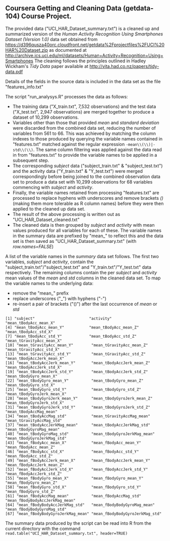 ## Coursera Getting and Cleaning Data (getdata-104) Course Project.

The provided data ("UCI_HAR_Dataset_summary.txt") is a cleaned up and summarized version of the _Human Activity Recognition Using Smartphones Dataset (Version 1.0)_ data set obtained from https://d396qusza40orc.cloudfront.net/getdata%2Fprojectfiles%2FUCI%20HAR%20Dataset.zip as documented at http://archive.ics.uci.edu/ml/datasets/Human+Activity+Recognition+Using+Smartphones  The cleaning follows the principles outlined in Hadley Wickham's _Tidy Data_ paper available at http://vita.had.co.nz/papers/tidy-data.pdf

Details of the fields in the source data is included in the data set as the file "features_info.txt"

The script "run_analysys.R" processes the data as follows:
* The training data ("X_train.txt", 7,532 observations) and the test data ("X_test.txt", 2,947 observations) are merged together to produce a dataset of 10,299 observations.
* Variables other than those that provided _mean_ and _standard deviation_ were discarded from the combined data set, reducing the number of variables from 561 to 66.  This was achieved by matching the column indexes to those produced by querying the variable names contained in "features.txt" matched against the regular expression `-mean\\(\\)|-std\\(\\)`.  The same column filtering was applied against the data read in from "features.txt" to provide the variable names to be applied in a subsequent step.
* The corresponding _subject_ data ("subject_train.txt" & "subject_test.txt") and the activity data ("Y_train.txt" & "Y_test.txt") were merged correspondingly before being joined to the combined observation data set to produce a data set with 10,299 observations for 68 variables commencing with _subject_ and _activity_.
* Finally, the variable names retained from processing "features.txt" are processed to replace hyphens with underscores and remove brackets _()_ (making them more tolerable as R column names) before they were then applied to the cleaned up data set.
* The result of the above processing is written out as "UCI_HAR_Dataset_cleaned.txt"
* The cleaned data is then grouped by _subject_ and _activity_ with mean values produced for all variables for each of these.  The variable names in the summary data are prefixed by "mean_" to reflect this and the data set is then saved as "UCI_HAR_Dataset_summary.txt" (with _row.names=FALSE_)

A list of the variable names in the _summary_ data set follows.  The first two variables, _subject_ and _activity_, contain the "subject_train.txt"/"subject_test.txt" and "Y_train.txt"/"Y_test.txt" data respectively.  The remaining columns contain the per _subject_ and _activity_ mean values of the _mean_ and _std_ columns in the cleaned data set.  To map the variable names to the underlying data:
* remove the "mean_" prefix
* replace underscores ("\_") with hyphens ("-")
* re-insert a pair of brackets ("()") after the last occurrence of _mean_ or _std_

```
[1] "subject"                        "activity"                       "mean_tBodyAcc_mean_X"
[4] "mean_tBodyAcc_mean_Y"           "mean_tBodyAcc_mean_Z"           "mean_tBodyAcc_std_X"
[7] "mean_tBodyAcc_std_Y"            "mean_tBodyAcc_std_Z"            "mean_tGravityAcc_mean_X"
[10] "mean_tGravityAcc_mean_Y"        "mean_tGravityAcc_mean_Z"        "mean_tGravityAcc_std_X"
[13] "mean_tGravityAcc_std_Y"         "mean_tGravityAcc_std_Z"         "mean_tBodyAccJerk_mean_X"
[16] "mean_tBodyAccJerk_mean_Y"       "mean_tBodyAccJerk_mean_Z"       "mean_tBodyAccJerk_std_X"
[19] "mean_tBodyAccJerk_std_Y"        "mean_tBodyAccJerk_std_Z"        "mean_tBodyGyro_mean_X"
[22] "mean_tBodyGyro_mean_Y"          "mean_tBodyGyro_mean_Z"          "mean_tBodyGyro_std_X"
[25] "mean_tBodyGyro_std_Y"           "mean_tBodyGyro_std_Z"           "mean_tBodyGyroJerk_mean_X"
[28] "mean_tBodyGyroJerk_mean_Y"      "mean_tBodyGyroJerk_mean_Z"      "mean_tBodyGyroJerk_std_X"
[31] "mean_tBodyGyroJerk_std_Y"       "mean_tBodyGyroJerk_std_Z"       "mean_tBodyAccMag_mean"
[34] "mean_tBodyAccMag_std"           "mean_tGravityAccMag_mean"       "mean_tGravityAccMag_std"
[37] "mean_tBodyAccJerkMag_mean"      "mean_tBodyAccJerkMag_std"       "mean_tBodyGyroMag_mean"
[40] "mean_tBodyGyroMag_std"          "mean_tBodyGyroJerkMag_mean"     "mean_tBodyGyroJerkMag_std"
[43] "mean_fBodyAcc_mean_X"           "mean_fBodyAcc_mean_Y"           "mean_fBodyAcc_mean_Z"
[46] "mean_fBodyAcc_std_X"            "mean_fBodyAcc_std_Y"            "mean_fBodyAcc_std_Z"
[49] "mean_fBodyAccJerk_mean_X"       "mean_fBodyAccJerk_mean_Y"       "mean_fBodyAccJerk_mean_Z"
[52] "mean_fBodyAccJerk_std_X"        "mean_fBodyAccJerk_std_Y"        "mean_fBodyAccJerk_std_Z"
[55] "mean_fBodyGyro_mean_X"          "mean_fBodyGyro_mean_Y"          "mean_fBodyGyro_mean_Z"
[58] "mean_fBodyGyro_std_X"           "mean_fBodyGyro_std_Y"           "mean_fBodyGyro_std_Z"
[61] "mean_fBodyAccMag_mean"          "mean_fBodyAccMag_std"           "mean_fBodyBodyAccJerkMag_mean"
[64] "mean_fBodyBodyAccJerkMag_std"   "mean_fBodyBodyGyroMag_mean"     "mean_fBodyBodyGyroMag_std"
[67] "mean_fBodyBodyGyroJerkMag_mean" "mean_fBodyBodyGyroJerkMag_std"
```

The summary data produced by the script can be read into R from the current directory with the command `read.table("UCI_HAR_Dataset_summary.txt", header=TRUE)`
